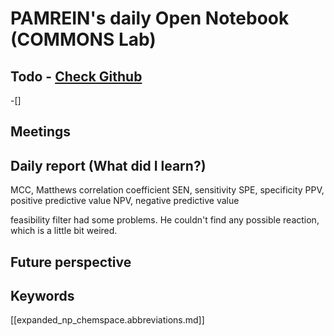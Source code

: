 
# PAMREIN's daily Open Notebook (COMMONS Lab)

## Todo - [Check Github](https://github.com/orgs/commons-research/projects/2/views/1)
-[]


## Meetings



## Daily report (What did I learn?)
MCC, Matthews correlation coefficient
SEN, sensitivity 
SPE, specificity
PPV, positive predictive value 
NPV, negative predictive value

feasibility filter had some problems. He couldn't find any possible reaction, which is a little bit weired. 

## Future perspective



## Keywords
[[expanded_np_chemspace.abbreviations.md]]
